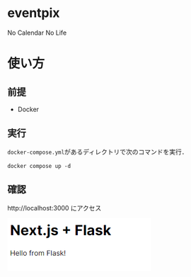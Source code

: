 # eventpix

No Calendar No Life

# 使い方

## 前提

* Docker

## 実行

`docker-compose.yml`があるディレクトリで次のコマンドを実行．

```
docker compose up -d
```

## 確認
http://localhost:3000 にアクセス

![サンプル](./sample.png)
